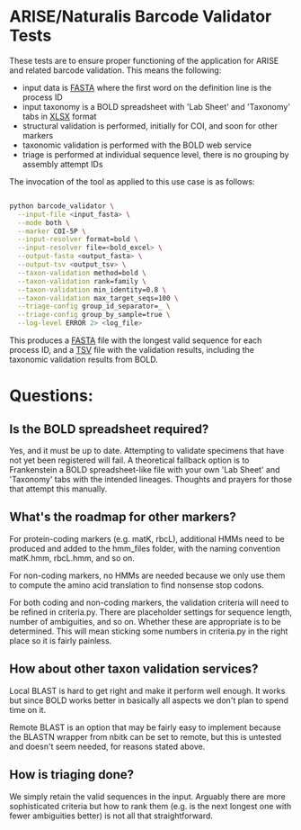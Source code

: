 # ARISE/Naturalis Barcode Validator Tests

These tests are to ensure proper functioning of the application for ARISE and related barcode validation. This means 
the following:

- input data is [FASTA](data/NLVRT.fas) where the first word on the definition line is the process ID
- input taxonomy is a BOLD spreadsheet with 'Lab Sheet' and 'Taxonomy' tabs in [XLSX](data/NLVRT.xlsx) format
- structural validation is performed, initially for COI, and soon for other markers
- taxonomic validation is performed with the BOLD web service
- triage is performed at individual sequence level, there is no grouping by assembly attempt IDs

The invocation of the tool as applied to this use case is as follows:

```bash

python barcode_validator \
  --input-file <input_fasta> \
  --mode both \
  --marker COI-5P \
  --input-resolver format=bold \
  --input-resolver file=<bold_excel> \
  --output-fasta <output_fasta> \
  --output-tsv <output_tsv> \
  --taxon-validation method=bold \
  --taxon-validation rank=family \
  --taxon-validation min_identity=0.8 \
  --taxon-validation max_target_seqs=100 \
  --triage-config group_id_separator=_ \
  --triage-config group_by_sample=true \
  --log-level ERROR 2> <log_file>
```

This produces a [FASTA](data/arise_out.fasta) file with the longest valid sequence for each process ID, and a 
[TSV](data/arise_out.tsv) file with the validation results, including the taxonomic validation results from BOLD.

# Questions:

## Is the BOLD spreadsheet required?

Yes, and it must be up to date.  Attempting to validate specimens that have not yet been registered will fail.
A theoretical fallback option is to Frankenstein a BOLD spreadsheet-like file with your own 'Lab Sheet' and
'Taxonomy' tabs with the intended lineages. Thoughts and prayers for those that attempt this manually.

## What's the roadmap for other markers?

For protein-coding markers (e.g. matK, rbcL), additional HMMs need to be produced and added to the hmm_files folder,
with the naming convention matK.hmm, rbcL.hmm, and so on.

For non-coding markers, no HMMs are needed because we only use them to compute the amino acid translation to find
nonsense stop codons.

For both coding and non-coding markers, the validation criteria will need to be refined in criteria.py. There are
placeholder settings for sequence length, number of ambiguities, and so on. Whether these are appropriate is to
be determined. This will mean sticking some numbers in criteria.py in the right place so it is fairly painless.

## How about other taxon validation services?

Local BLAST is hard to get right and make it perform well enough. It works but since BOLD works better in basically
all aspects we don't plan to spend time on it.

Remote BLAST is an option that may be fairly easy to implement because the BLASTN wrapper from nbitk can be set to
remote, but this is untested and doesn't seem needed, for reasons stated above.

## How is triaging done?

We simply retain the valid sequences in the input. Arguably there are more sophisticated criteria but how to rank them 
(e.g. is the next longest one with fewer ambiguities better) is not all that straightforward.